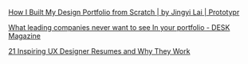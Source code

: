 
[How I Built My Design Portfolio from Scratch | by Jingyi Lai | Prototypr](https://blog.prototypr.io/how-i-built-my-design-portfolio-from-scratch-c9a44ec079a5)

[What leading companies never want to see In your portfolio - DESK Magazine](https://vanschneider.com/blog/portfolio-tips/leading-companies-never-want-see-portfolio/)

[21 Inspiring UX Designer Resumes and Why They Work](https://www.casestudy.club/journal/ux-designer-resume)
